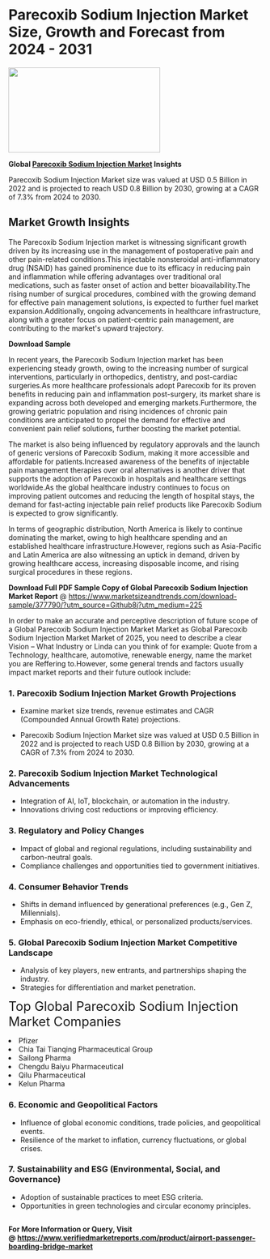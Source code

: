 <H1>Parecoxib Sodium Injection Market Size, Growth and Forecast from 2024 - 2031</H1><img class="aligncenter size-medium wp-image-584254" src="https://thirdeyenews.in/wp-content/uploads/2024/09/Global-Market-Research-300x168.jpeg" alt="" width="300" height="168" /><p><strong>Global&nbsp;<a href="https://www.marketsizeandtrends.com/download-sample/377790/?utm_source=Github8j?utm_medium=225">Parecoxib Sodium Injection Market</a> Insights</strong></p><p>Parecoxib Sodium Injection Market size was valued at USD 0.5 Billion in 2022 and is projected to reach USD 0.8 Billion by 2030, growing at a CAGR of 7.3% from 2024 to 2030.</p><p><h2>Market Growth Insights</h2> <p>The Parecoxib Sodium Injection market is witnessing significant growth driven by its increasing use in the management of postoperative pain and other pain-related conditions.This injectable nonsteroidal anti-inflammatory drug (NSAID) has gained prominence due to its efficacy in reducing pain and inflammation while offering advantages over traditional oral medications, such as faster onset of action and better bioavailability.The rising number of surgical procedures, combined with the growing demand for effective pain management solutions, is expected to further fuel market expansion.Additionally, ongoing advancements in healthcare infrastructure, along with a greater focus on patient-centric pain management, are contributing to the market's upward trajectory.</p> <p><strong>Download Sample</strong></p> <p>In recent years, the Parecoxib Sodium Injection market has been experiencing steady growth, owing to the increasing number of surgical interventions, particularly in orthopedics, dentistry, and post-cardiac surgeries.As more healthcare professionals adopt Parecoxib for its proven benefits in reducing pain and inflammation post-surgery, its market share is expanding across both developed and emerging markets.Furthermore, the growing geriatric population and rising incidences of chronic pain conditions are anticipated to propel the demand for effective and convenient pain relief solutions, further boosting the market potential.</p> <p>The market is also being influenced by regulatory approvals and the launch of generic versions of Parecoxib Sodium, making it more accessible and affordable for patients.Increased awareness of the benefits of injectable pain management therapies over oral alternatives is another driver that supports the adoption of Parecoxib in hospitals and healthcare settings worldwide.As the global healthcare industry continues to focus on improving patient outcomes and reducing the length of hospital stays, the demand for fast-acting injectable pain relief products like Parecoxib Sodium is expected to grow significantly.</p> <p>In terms of geographic distribution, North America is likely to continue dominating the market, owing to high healthcare spending and an established healthcare infrastructure.However, regions such as Asia-Pacific and Latin America are also witnessing an uptick in demand, driven by growing healthcare access, increasing disposable income, and rising surgical procedures in these regions.</p> <p><span class=""><strong>Download Full PDF Sample Copy of Global Parecoxib Sodium Injection Market Report</strong> @ <a href="https://www.marketsizeandtrends.com/download-sample/377790/?utm_source=Github8j?utm_medium=225" target="_blank">https://www.marketsizeandtrends.com/download-sample/377790/?utm_source=Github8j?utm_medium=225</a></span></p><p>In order to make an accurate and perceptive description of future scope of a Global&nbsp;Parecoxib Sodium Injection Market Market as Global&nbsp;Parecoxib Sodium Injection Market Market of 2025, you need to describe a clear Vision &ndash; What Industry or Linda can you think of for example: Quote from a Technology, healthcare, automotive, renewable energy, name the market you are Reffering to.However, some general trends and factors usually impact market reports and their future outlook include:</p><h3>1.&nbsp;<strong>Parecoxib Sodium Injection Market Growth Projections</strong></h3><ul><li>Examine market size trends, revenue estimates and CAGR (Compounded Annual Growth Rate) projections.</li><li><p>Parecoxib Sodium Injection Market size was valued at USD 0.5 Billion in 2022 and is projected to reach USD 0.8 Billion by 2030, growing at a CAGR of 7.3% from 2024 to 2030.</p></li></ul><h3>2.&nbsp;<strong>Parecoxib Sodium Injection Market Technological Advancements</strong></h3><ul><li>Integration of AI, IoT, blockchain, or automation in the industry.</li><li>Innovations driving cost reductions or improving efficiency.</li></ul><h3>3.&nbsp;<strong>Regulatory and Policy Changes</strong></h3><ul><li>Impact of global and regional regulations, including sustainability and carbon-neutral goals.</li><li>Compliance challenges and opportunities tied to government initiatives.</li></ul><h3>4.&nbsp;<strong>Consumer Behavior Trends</strong></h3><ul><li>Shifts in demand influenced by generational preferences (e.g., Gen Z, Millennials).</li><li>Emphasis on eco-friendly, ethical, or personalized products/services.</li></ul><h3>5.&nbsp;<strong>Global Parecoxib Sodium Injection Market Competitive Landscape</strong></h3><ul><li>Analysis of key players, new entrants, and partnerships shaping the industry.</li><li>Strategies for differentiation and market penetration.</li></ul><p data-pm-slice="1 1 []"><span style="color: inherit; font-family: inherit; font-size: 25px;">Top Global Parecoxib Sodium Injection Market Companies</span></p><div class="" data-test-id=""><p><li>Pfizer</li><li> Chia Tai Tianqing Pharmaceutical Group</li><li> Sailong Pharma</li><li> Chengdu Baiyu Pharmaceutical</li><li> Qilu Pharmaceutical</li><li> Kelun Pharma</li></p></div><h3>6.&nbsp;<strong>Economic and Geopolitical Factors</strong></h3><ul><li>Influence of global economic conditions, trade policies, and geopolitical events.</li><li>Resilience of the market to inflation, currency fluctuations, or global crises.</li></ul><h3>7.&nbsp;<strong>Sustainability and ESG (Environmental, Social, and Governance)</strong></h3><ul><li>Adoption of sustainable practices to meet ESG criteria.</li><li>Opportunities in green technologies and circular economy principles.</li></ul><h2><strong style="font-size: 14px;">For More Information or Query, Visit @&nbsp;</strong><a style="background-color: #ffffff; font-size: 14px;" href="https://www.marketsizeandtrends.com/report/parecoxib-sodium-injection-market/" target="_blank">https://www.verifiedmarketreports.com/product/airport-passenger-boarding-bridge-market</a></h2>